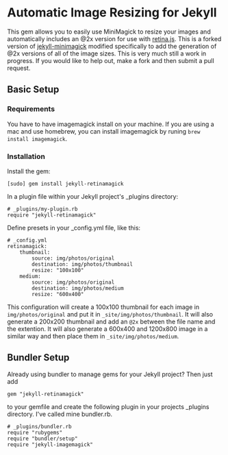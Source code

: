 # Automatic Image Resizing for Jekyll #

This gem allows you to easily use MiniMagick to resize your images and
automatically includes an @2x version for use with [retina.js][1]. This is a
forked version of [jekyll-minimagick][2] modified specifically to add the
generation of @2x versions of all of the image sizes. This is very much still a
work in progress. If you would like to help out, make a fork and then submit a
pull request.

Basic Setup
-----------

### Requirements ###

You have to have imagemagick install on your machine. If you are using a mac
and use homebrew, you can install imagemagick by runing `brew install imagemagick`.

### Installation ###

Install the gem:

	[sudo] gem install jekyll-retinamagick

In a plugin file within your Jekyll project's _plugins directory:

	# _plugins/my-plugin.rb
	require "jekyll-retinamagick"

Define presets in your _config.yml file, like this:

	# _config.yml
	retinamagick:
		thumbnail:
			source: img/photos/original
			destination: img/photos/thumbnail
			resize: "100x100"
		medium:
			source: img/photos/original
			destination: img/photos/medium
			resize: "600x400"

This configuration will create a 100x100 thumbnail for each image in
`img/photos/original` and put it in `_site/img/photos/thumbnail`. It will also
generate a 200x200 thumbnail and add an `@2x` between the file name and the
extention. It will also generate a 600x400 and 1200x800 image in a similar way
and then place them in `_site/img/photos/medium`.

Bundler Setup
-------------
Already using bundler to manage gems for your Jekyll project?  Then just add

	gem "jekyll-retinamagick"

to your gemfile and create the following plugin in your projects _plugins
directory.  I've called mine bundler.rb.

    # _plugins/bundler.rb
    require "rubygems"
    require "bundler/setup"
    require "jekyll-imagemagick"

[1]:http://retinajs.com
[2]:https://github.com/zroger/jekyll-minimagick
